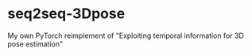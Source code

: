 # seq2seq-3Dpose
My own PyTorch reimplement of "Exploiting temporal information for 3D pose estimation"
